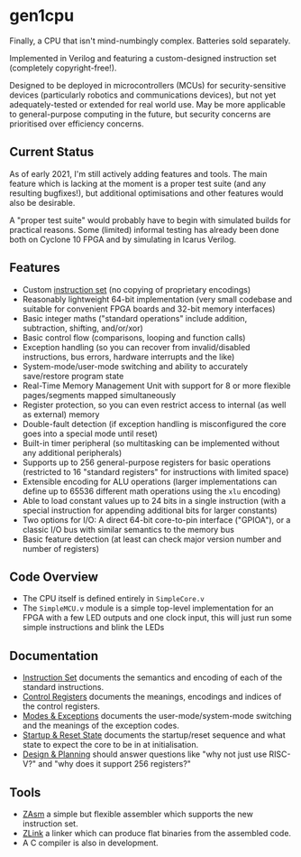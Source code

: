 # gen1cpu

Finally, a CPU that isn't mind-numbingly complex. Batteries sold separately.

Implemented in Verilog and featuring a custom-designed instruction set (completely copyright-free!).

Designed to be deployed in microcontrollers (MCUs) for security-sensitive devices (particularly robotics and communications devices), but not yet adequately-tested or extended for real world use. May be more applicable to general-purpose computing in the future, but security concerns are prioritised over efficiency concerns.

## Current Status

As of early 2021, I'm still actively adding features and tools. The main feature which is lacking at the moment is a proper test suite (and any resulting bugfixes!), but additional optimisations and other features would also be desirable.

A "proper test suite" would probably have to begin with simulated builds for practical reasons. Some (limited) informal testing has already been done both on Cyclone 10 FPGA and by simulating in Icarus Verilog.

## Features

* Custom [instruction set](InstructionSet.md) (no copying of proprietary encodings)
* Reasonably lightweight 64-bit implementation (very small codebase and suitable for convenient FPGA boards and 32-bit memory interfaces)
* Basic integer maths ("standard operations" include addition, subtraction, shifting, and/or/xor)
* Basic control flow (comparisons, looping and function calls)
* Exception handling (so you can recover from invalid/disabled instructions, bus errors, hardware interrupts and the like)
* System-mode/user-mode switching and ability to accurately save/restore program state
* Real-Time Memory Management Unit with support for 8 or more flexible pages/segments mapped simultaneously
* Register protection, so you can even restrict access to internal (as well as external) memory
* Double-fault detection (if exception handling is misconfigured the core goes into a special mode until reset)
* Built-in timer peripheral (so multitasking can be implemented without any additional peripherals)
* Supports up to 256 general-purpose registers for basic operations (restricted to 16 "standard registers" for instructions with limited space)
* Extensible encoding for ALU operations (larger implementations can define up to 65536 different math operations using the `xlu` encoding)
* Able to load constant values up to 24 bits in a single instruction (with a special instruction for appending additional bits for larger constants)
* Two options for I/O: A direct 64-bit core-to-pin interface ("GPIOA"), or a classic I/O bus with similar semantics to the memory bus
* Basic feature detection (at least can check major version number and number of registers)

## Code Overview

* The CPU itself is defined entirely in `SimpleCore.v`
* The `SimpleMCU.v` module is a simple top-level implementation for an FPGA with a few LED outputs and one clock input, this will just run some simple instructions and blink the LEDs

## Documentation

* [Instruction Set](InstructionSet.md) documents the semantics and encoding of each of the standard instructions.
* [Control Registers](ControlRegisters.md) documents the meanings, encodings and indices of the control registers.
* [Modes & Exceptions](ModesAndExceptions.md) documents the user-mode/system-mode switching and the meanings of the exception codes.
* [Startup & Reset State](StartupAndResetState.md) documents the startup/reset sequence and what state to expect the core to be in at initialisation.
* [Design & Planning](DesignAndPlanning.md) should answer questions like "why not just use RISC-V?" and "why does it support 256 registers?"

## Tools

* [ZAsm](https://github.com/ZYSF/ZAsm/) a simple but flexible assembler which supports the new instruction set.
* [ZLink](https://github.com/ZYSF/ZLink/) a linker which can produce flat binaries from the assembled code.
* A C compiler is also in development.
